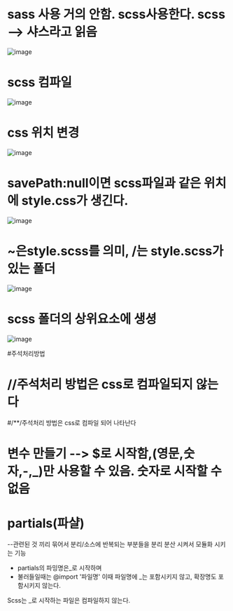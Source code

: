 # sass 사용 거의 안함. scss사용한다. scss --> 샤스라고 읽음

![image](https://github.com/dddd1215/sass/assets/129017020/07713713-16a0-43c7-ba3e-c2a3afd693eb)


# scss 컴파일

![image](https://github.com/dddd1215/sass/assets/129017020/c41c84f6-128f-4375-a774-e42268d01d1a)


# css 위치 변경

![image](https://github.com/dddd1215/sass/assets/129017020/e22423f6-df0a-46c3-85ab-8430a1d22795)
# savePath:null이면 scss파일과 같은 위치에 style.css가 생긴다.

![image](https://github.com/dddd1215/sass/assets/129017020/896e920d-84f1-4120-bb84-1690d05e3d87)
# ~은style.scss를 의미, /는 style.scss가 있는 폴더
![image](https://github.com/dddd1215/sass/assets/129017020/e6048fcb-5782-4fc4-8838-4dcbc50e4c5a)

# scss 폴더의 상위요소에 생셩
![image](https://github.com/dddd1215/sass/assets/129017020/390638a3-0893-47ae-aaea-65c900f9ec74)

#주석처리방법
# //주석처리 방법은 css로 컴파일되지 않는다
#/**/주석처리 방법은 css로 컴파일 되어 나타난다

# 변수 만들기 --> $로 시작함,(영문,숫자,-,_)만 사용할 수 있음. 숫자로 시작할 수 없음

# partials(파샬)
--관련된 것 끼리 묶어서 분리/소스에 반복되는 부분들을 분리 분산 시켜서 모듈화 시키는 기능

* partials의 파밍명은_로 시작하며
* 불러들일때는 @import '파일명' 이때 파일명에 _는 포함시키지 않고, 확장명도 포함시키지 않는다.

Scss는 _로 시작하는 파일은 컴파일하지 않는다.
